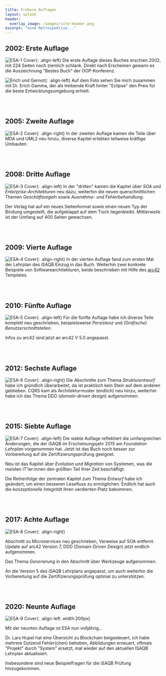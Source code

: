 ```yaml
---
title: Frühere Auflagen
layout: splash
header:
  overlay_image: /images/site-header.png
excerpt: "eine Retrospektive..."
---
```



## 2002: Erste Auflage

![ESA-1 Cover](/images/esa1-cover.jpg){: .align-left}
Die erste Auflage dieses Buches erschien 2002, mit 224 Seiten noch ziemlich schlank.
Direkt nach Erscheinen gewann es die Auszeichnung "Bestes Buch" der OOP-Konferenz.

![Erich und Gernot](/images/bestbookaward_oop2003.jpg){: .align-left}
Auf dem Foto sehen Sie mich zusammen mit Dr. Erich Gamma, der als treibende Kraft hinter "Eclipse"
den Preis für die beste Entwicklungsumgebung erhielt.

<br><br>

## 2005: Zweite Auflage

![ESA-2 Cover](/images/esa2-cover.jpg){: .align-right}
In der zweiten Auflage kamen die Teile über MDA und UML2 neu hinzu,
diverse Kapitel erlebten teilweise kräftige Umbauten.

<br><br>

## 2008: Dritte Auflage

![ESA-3 Cover](/images/esa3-cover.jpg){: .align-left}
In der "dritten" kamen die Kapitel über _SOA_ und _Enterprise-Architekturen_ neu dazu,
weiterhin die neuen querschnittlichen Themen _Geschäftsregeln_ sowie
_Ausnahme- und Fehlerbehandlung_.

Der Verlag hat auf ein neues Seitenformat sowie einen neuen Typ der Bindung
umgestellt, die aufgeklappt auf dem Tisch liegenbleibt. Mittlerweile ist der Umfang auf 400 Seiten gewachsen.

<br><br>

## 2009: Vierte Auflage

![ESA-4 Cover](/images/esa4-cover.png){: .align-right}
In der vierten Auflage fand zum ersten Mal der Lehrplan des iSAQB Einzug in
das Buch. Weiterhin zwei konkrete Beispiele von Softwarearchitekturen, beide
beschrieben mit Hilfe des [arc42 ](http://arc42.de) Templates.

<br><br>


## 2010: Fünfte Auflage

![ESA-5 Cover](/images/esa5-cover.jpg){: .align-left}
Für die fünfte Auflage habe ich diverse Teile komplett neu geschrieben,
beispielsweise _Persistenz_ und _(Grafische) Benutzerschnittstellen_.

Infos zu arc42 sind jetzt an arc42 V 5.0 angepasst.

<br><br>

## 2012: Sechste Auflage

![ESA-6 Cover](/images/esa6-cover.png){: .align-right}
Die Abschnitte zum Thema _Strukturentwurf_ habe ich gründlich überarbeitet,
da ist praktisch kein Stein auf dem anderen geblieben. CQRS kam als Architekturmuster
(endlich) neu hinzu, weiterhin habe ich das Thema DDD (_domain-driven design_)
aufgenommen.

<br><br>

## 2015: Siebte Auflage

![ESA-7 Cover](/images/esa7-cover.png){: .align-left}
Die siebte Auflage reflektiert die umfangreichen Änderungen, die der iSAQB im
Erscheinungsjahr 2015 am _Foundation Lehrplan_ vorgenommen hat. Jetzt ist das
Buch noch besser zur Vorbereitung auf die Zertifizierungsprüfung geeignet.

Neu ist das Kapitel über _Evolution und Migration_ von Systemen,
was die meisten IT'ler:innen den größten Teil ihrer Zeit beschäftigt.

Die Reihenfolge der zentralen Kapitel zum Thema _Entwurf_ habe ich geändert,
um einen besseren Lesefluss zu ermöglichen.
Endlich hat auch die _konzeptionelle Integrität_ ihren verdienten Platz bekommen.


<br><br>

## 2017: Achte Auflage

![ESA-8 Cover](/images/esa-8-cover.png){: .align-right}

Abschnitt zu Microservices neu geschrieben, Verweise auf SOA entfernt. 
Update auf arc42 Version 7, DDD (Domain-Driven Design) jetzt endlich aufgenommen.

Das Thema _Generierung_ in den Abschnitt über Werkzeuge aufgenommen.

An die Version 5 des iSAQB Lehrplans angepasst, um auch weiterhin die Vorbereitung auf die Zertifizierungsprüfung optimal zu unterstützen.

<br><br>

## 2020: Neunte Auflage
![ESA-9 Cover](/images/esa-9-cover-klein.png){: .align-left .width:200px}

Mit der neunten Auflage ist ESA nun volljährig...

Dr. Lars Hupel hat eine Übersicht zu Blockchain beigesteuert, ich habe mehrere Dutzend Fehler(chen) behoben,
Abbildungen erneuert, oftmals "Projekt" durch "System" ersetzt, mal wieder auf den aktuellen ISAQB Lehrplan aktualisiert.

Insbesondere sind neue Beispielfragen für die iSAQB Prüfung hinzugekommen.